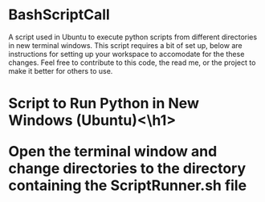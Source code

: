 # BashScriptCall
A script used in Ubuntu to execute python scripts from different directories in new terminal windows. This script requires a bit of set up, below are instructions for setting up your workspace to accomodate for the these changes. Feel free to contribute to this code, the read me, or the project to make it better for others to use. 

<h1>Script to Run Python in New Windows (Ubuntu)<\h1>

Open the terminal window and change directories to the directory containing the ScriptRunner.sh file 


